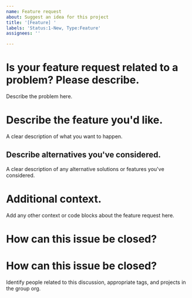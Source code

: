 ```yaml
---
name: Feature request
about: Suggest an idea for this project
title: '[Feature] '
labels: 'Status:1-New, Type:Feature'
assignees: ''

---
```


# Is your feature request related to a problem? Please describe.

Describe the problem here.

# Describe the feature you'd like.

A clear description of what you want to happen.

## Describe alternatives you've considered.

A clear description of any alternative solutions or features you've considered.

# Additional context.

Add any other context or code blocks about the feature request here.

# How can this issue be closed?


# How can this issue be closed?

Identify people related to this discussion, appropriate tags, and projects in the group org.
